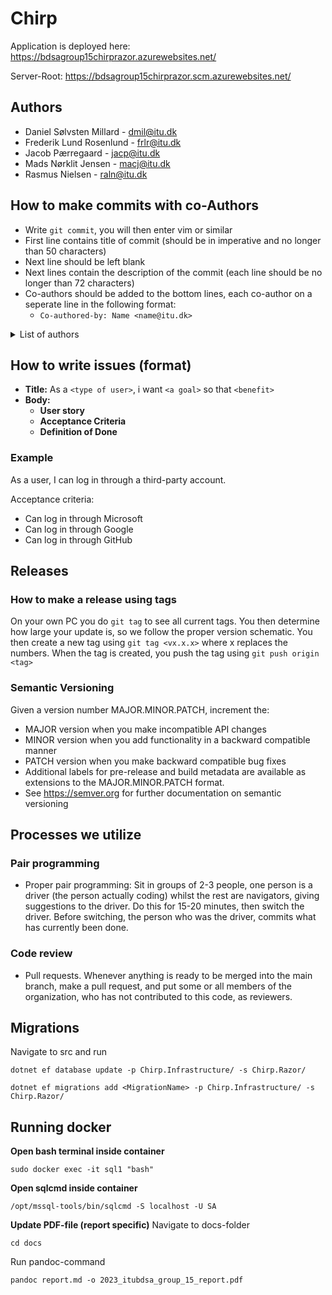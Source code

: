 # Chirp

Application is deployed here: https://bdsagroup15chirprazor.azurewebsites.net/

Server-Root: https://bdsagroup15chirprazor.scm.azurewebsites.net/

## Authors

-   Daniel Sølvsten Millard - dmil@itu.dk
-   Frederik Lund Rosenlund - frlr@itu.dk
-   Jacob Pærregaard - jacp@itu.dk
-   Mads Nørklit Jensen - macj@itu.dk
-   Rasmus Nielsen - raln@itu.dk

## How to make commits with co-Authors

-   Write `git commit`, you will then enter vim or similar
-   First line contains title of commit (should be in imperative and no longer than 50 characters)
-   Next line should be left blank
-   Next lines contain the description of the commit (each line should be no longer than 72 characters)
-   Co-authors should be added to the bottom lines, each co-author on a seperate line in the following format:
    -   `Co-authored-by: Name <name@itu.dk>`

<details>
    <summary>List of authors</summary>
		Co-authored-by: Daniel &lt;dmil@itu.dk> <br />
		Co-authored-by: Frederik &lt;frlr@itu.dk> <br />
		Co-authored-by: Jacob &lt;jacp@itu.dk> <br />
		Co-authored-by: Mads &lt;macj@itu.dk> <br />
		Co-authored-by: Rasmus &lt;raln@itu.dk> <br />
</details>
 
## How to write issues (format)
- **Title:** As a `<type of user>`, i want `<a goal>` so that `<benefit>`
- **Body:**
  - **User story**
  - **Acceptance Criteria**
  - **Definition of Done**

### Example

As a user, I can log in through a third-party account.

Acceptance criteria:

-   Can log in through Microsoft
-   Can log in through Google
-   Can log in through GitHub

## Releases

### How to make a release using tags

On your own PC you do `git tag` to see all current tags.
You then determine how large your update is, so we follow the proper version schematic.
You then create a new tag using `git tag <vx.x.x>` where x replaces the numbers.
When the tag is created, you push the tag using `git push origin <tag>`

### Semantic Versioning

Given a version number MAJOR.MINOR.PATCH, increment the:

-   MAJOR version when you make incompatible API changes
-   MINOR version when you add functionality in a backward compatible manner
-   PATCH version when you make backward compatible bug fixes
-   Additional labels for pre-release and build metadata are available as extensions to the MAJOR.MINOR.PATCH format.
-   See https://semver.org for further documentation on semantic versioning

## Processes we utilize

### Pair programming

-   Proper pair programming: Sit in groups of 2-3 people, one person is a driver (the person actually coding) whilst the rest are navigators, giving suggestions to the driver. Do this for 15-20 minutes, then switch the driver. Before switching, the person who was the driver, commits what has currently been done.

### Code review

-   Pull requests. Whenever anything is ready to be merged into the main branch, make a pull request, and put some
    or all members of the organization, who has not contributed to this code, as reviewers.

## Migrations

Navigate to src and run

`dotnet ef database update -p Chirp.Infrastructure/ -s Chirp.Razor/`

`dotnet ef migrations add <MigrationName> -p Chirp.Infrastructure/ -s Chirp.Razor/`

## Running docker

**Open bash terminal inside container**

`sudo docker exec -it sql1 "bash"`

**Open sqlcmd inside container**

`/opt/mssql-tools/bin/sqlcmd -S localhost -U SA`

**Update PDF-file (report specific)**
Navigate to docs-folder

`cd docs`

Run pandoc-command

`pandoc report.md -o 2023_itubdsa_group_15_report.pdf`
